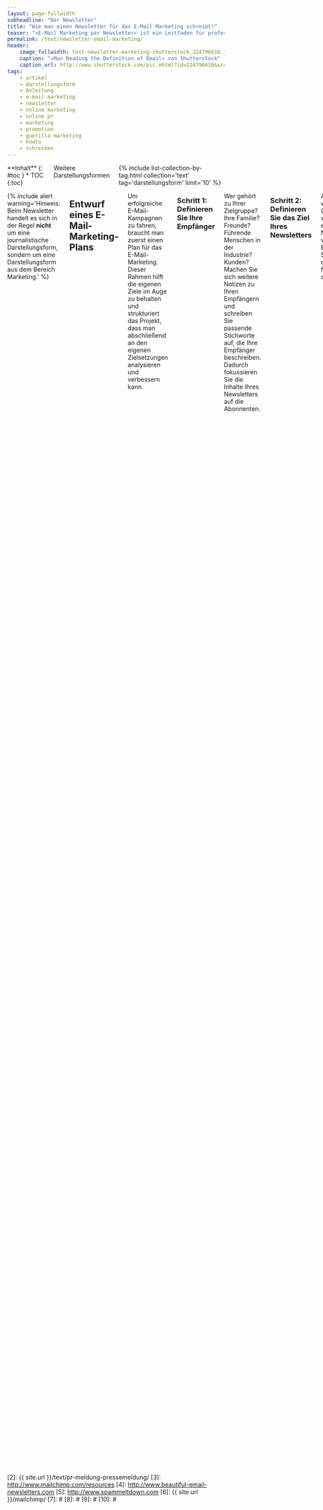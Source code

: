 ```yaml
---
layout: page-fullwidth
subheadline: "Der Newsletter"
title: "Wie man einen Newsletter für das E-Mail Marketing schreibt!"
teaser: "»E-Mail Marketing per Newsletter« ist ein Leitfaden für professionelles Online-Marketing. Neben einem E-Mail-Marketing-Plan erläutert das HowTo technische Hürden und typische Anfängerfehler."
permalink: /text/newsletter-email-marketing/
header:
    image_fullwidth: text-newsletter-marketing-shutterstock_224796616.jpg
    caption: "»Man Reading the Definition of Email« von Shutterstock"
    caption_url: http://www.shutterstock.com/pic.mhtml?id=224796616&src=id
tags:
    - artikel
    - darstellungsform
    - Anleitung
    - e-mail marketing
    - newsletter
    - nnline marketing
    - nnline pr
    - marketing
    - promotion
    - guerilla marketing
    - howto
    - schreiben
---
```

<div class="row">
<div class="medium-5 medium-push-7 columns" markdown="1">
<div class="panel radius" markdown="1">
**Inhalt**
{: #toc }
*  TOC
{:toc}
</div>

<div class="font-size-h4 b10 sans">Weitere Darstellungsformen</div>
{% include list-collection-by-tag.html collection='text' tag='darstellungsform' limit='10' %}


</div><!-- /.medium-5.columns -->
<div class="medium-7 medium-pull-5 columns" markdown="1">

{% include alert warning='Hinweis:  Beim Newsletter handelt es sich in der Regel <strong>nicht</strong> um eine journalistische Darstellungsform, sondern um eine Darstellungsform aus dem Bereich Marketing.' %}



## Entwurf eines E-Mail-Marketing-Plans

Um erfolgreiche E-Mail-Kampagnen zu fahren, braucht man zuerst einen Plan für das E-Mail-Marketing. Dieser Rahmen hilft die eigenen Ziele im Auge zu behalten und strukturiert das Projekt, dass man abschließend an den eigenen Zielsetzungen analysieren und verbessern kann.


### Schritt 1: Definieren Sie Ihre Empfänger

Wer gehört zu Ihrer Zielgruppe? Ihre Familie? Freunde? Führende Menschen in der Industrie? Kunden? Machen Sie sich weitere Notizen zu Ihren Empfängern und schreiben Sie passende Stichworte auf, die Ihre Empfänger beschreiben. Dadurch fokussieren Sie die Inhalte Ihres Newsletters auf die Abonnenten.


### Schritt 2: Definieren Sie das Ziel Ihres Newsletters

Aus welchem Grund wollen Sie einen Newsletter verschicken? Beantworten Sie sich dazu die folgenden drei Fragen:

1.  Warum wollen meine Empfänger von mir hören?
3.  Welche hilfreichen Informationen kann ich meinen Empfängern bieten?
5.  Was will ich mit meinen Newsletter erreichen?


### Schritt 3: Beschreiben Sie Ihr Ziel

Das Definieren von Zielen ist ein wichtiger Teil des Marketing-Plans. Wenn Sie sich Ziele für Ihren Newsletter stecken, können Sie anschließend besser überprüfen, ob Sie diese auch erreicht haben. Wollen Sie die Anzahl von Empfängern vergrößern? Wollen Sie bessere Klickzahlen für Ihre Website erreichen? Der Start ist schwierig und zuerst sollte das Ziel sein, eine konstante und loyale Leserschaft aufzubauen. Sie werden nicht sofort Effekte des Newsletters spüren.

Wenn Sie jedoch qualitativ hochwertige Newsletter produzieren, profitieren Sie auf lange Sicht und Erfolge mehren sich dann mit der Zeit. Betreiben Sie ein wenig Brainstorming und fragen Sie sich, was Sie in den nächsten sechs Monaten erreichen wollen. Dann schreiben Sie sich drei Dinge auf:

1.  Wie lautet das Ziel?
3.  Wie erreiche ich das Ziel?
5.  Wie messe ich den Erfolg?


### Schritt 4: Legen Sie die Frequenz für den Versand fest

Setzen Sie sich mit Ihrem Kalender hin und fragen Sie sich: Welche Taktung bzw. Frequenz ist für den Newsletter bzw. Ihre Empfänger sinnvoll? Empfehlenswert ist es, den Newsletter zumindest einmal pro Monat zu verschicken. Fühlen Sie sich jedoch nicht genötigt einen Newsletter zu verschicken, wenn es nichts Wissenswertes zu berichten gibt.

Vermeiden Sie jedoch eine zu große Zeitspanne. Einige Ihrer Abonnenten könnten vergessen haben, dass Sie sich für Ihren Newsletter persönlich entschieden haben. Verschicken Sie auch Ihren Newsletter auch nicht in einer zu hohen Frequenz, da dass ein Gefühl von Spamming beim Empfänger hinterlässt.


![]({{ site.urlimg }}text-email-marketing.jpg)

### Schritt 5: Erstellen Sie einen Zeitplan

Im letzten Schritt müssen Sie noch festlegen, wann Sie ihren Newsletter verschicken. Nehmen Sie sich Ihren Kalender zur Brust und legen Sie eine Deadline fest, wann welcher Arbeitsschritt abgearbeitet sein muss. Ein Plan könnte z.B. so aussehen:

Tag 1
:   Legen Sie die Themen für den nächsten Newsletter fest und welche Bilder/Fotos/Grafiken Sie nutzen könnten.

Tag 2
:   Schreiben Sie die Texte für Ihren Newsletter und suchen Sie Bilder/Fotos/Grafiken heraus.

Tag 3
:   Erstellen Sie den Newsletter mit Ihrer Software und checken Sie die Inhalte auf grammatikalische Fehler, Rechtschreibung und Design und schicken Sie TestE-Mails an sich selbst, um die Qualität des Newsletters zu überprüfen.

Tag 4
:   Verschicken Sie Ihren neuen Newsletter.



## Typische Anfängerfehler

1.  Sie haben keine Erlaubnis für die Verwendung einer E-Mail-Adresse einen Newsletter zu schicken, weil der Empfänger sich nicht selbstständig in den Newsletter eingetragen hat bzw. seine Erlaubnis gegeben hat, ihm Newsletter zuzustellen.
3.  Transactional E-Mails sind nicht das Gleiche wie ein Newsletter. Trennen Sie Ihren e-commerce-Bereich deutlich gegen den Marketing-Bereich ab, damit Sie nicht Ihre Kunden verunsichern und im schlimmsten Fall verlieren.
5.  Einer – wenn nicht der größte Fehler – bei einer E-Mail-Kampagne ist Hektik, Zeitdruck und eine fehlende Planung. Verschicken Sie keinen Newsletter unter Zeitdruck. Dadurch vermeiden Sie überflüssige Fehler. Denn eine fehlende Planung wirkt sich kontraproduktiv aus und stellt Ihre Produkte womöglich sogar falsch dar. Im schlimmsten Fall erreicht die Kampagne nicht die richtigen Adressaten oder die Abonnenten bestellen den unzureichenden Newsletter gleich ab.
7.  Machen Sie nicht den Fehler und denken, dass die Leute von Ihnen hören wollen. Wollen Sie einen Pitch vermarkten, dann verschicken Sie lieber persönliche E-Mails und nehmen Sie so Kontakt auf. Aber spammen Sie nicht ungefragt Ihr Umfeld zu.
9.  Selbst wenn Sie E-Mail-Adressen korrekt eingesammelt haben und Interessenten Ihren Newsletter selbstständig abonniert haben, kann es vorkommen, dass diese ihren Newsletter als Spam melden. Das liegt dann in der Regel an der Tatsache, dass die Abonnenten Ihre Einwilligung vergessen haben, weil diese bereits Monate zurückliegt. Seien Sie deshalb vorsichtig, beim unregelmäßigen Versand von Newslettern.
11.  Kaufen Sie keine E-Mail-Adressen Dritter. Denn sollten Sie den Adressaten einfach einen Newsletter zustellen, kann dieser leicht als Spam eingestuft werden. Außerdem schaden Sie Ihrer Marke, wenn Sie unerlaubt E-Mails an Ihnen Unbekannte Adressaten verschicken.
13.  Treffen Sie den richtigen Ton in ihren Newslettern und fragen Sie sich: Was würden meine Kunden in dem Newsletter interessieren? Was hilft Ihnen weiter? Welche Inhalte erwarten Sie von diesem Newsletter? Schreiben Sie also nicht wie ein Autoverkäufer und beherzigen Sie folgende Punkte:  

* Übertreiben Sie nicht die Verwendung von Ausrufezeichen!!!!!!!!!
* SCHREIEN SIE IHRE KUNDEN IM NEWSLETTER NICHT PERMANENT IN GROSSBUCHSTABEN AN!
* Konvertieren Sie den Newsletter in korrektes HTML und kopieren Sie den Text nicht einfach aus ihrem Word-Dokument »rüber«.
* Gestalten Sie Ihren Newsletter einheitlich und benutzen Sie bitte nicht <strong><span style="color: #fabb00;">alle</span> <span style="color: #00792c;">Farben</span> <span style="color: #005380;">des</span> <span style="color: #900055;">Regenbogens</span></strong> innerhalb des Textes.
* Benutzen Sie nie das Wort »Test« in der Betreffzeile.
* Verschicken Sie keinen Newsletter, der nur aus einem Bild ohne Text besteht.

14.  Benutzen Sie als Absender Ihres Newsletters nicht eine persönliche E-Mail-Adresse. Verschicken Sie einen Newsletter, dann vermeiden Sie Reply-Adressen wie GMX, Yahoo!, Hotmail oder GooglE-Mail. Benutzen Sie eine E-Mail-Adresse, die Ihre Firma bzw. Ihr Produkt widerspiegelt.
15.  Nach dem Newsletter, ist vor dem nächsten Newsletter. Verbessern Sie kontinuierlich Ihren Newsletter und analysieren Sie Ihre Kampagnen. Benutzen Sie Statistikwerkzeuge, um Ihre Empfänger und deren Interessen besser kennenzulernen. Je besser Sie Ihre Empfänger kennen und auf Ihre Wünschen eingehen, desto effektiver sind Ihre Kampagnen.



## Wie man den E-Mail-Verteiler weiter ausbaut

<figure>
<img src="{{ site.urlimg }}text-email-marketing-shutterstock_248957974.png">
<figcaption class="text-right"><a href="http://www.shutterstock.com/pic.mhtml?id=248957974&src=id">»Newsletter illustration with laptop« von Shutterstock</a></figcaption>    
</figure>

Um die Reichweite seines eigenen Newsletters auszubauen, stehen zahlreiche Möglichkeiten zur Verfügung. Im Weiteren erkläre ich, wie Sie Ihren E-Mail-Verteiler weiter ausbauen.

1. Sammeln Sie über ein HTML-Formular neue Adressen an prominenter Stelle Ihrer Website. Je weniger Eingaben für den neuen Abonnenten notwendig sind, desto eher füllt er das Formular aus. Fragen Sie darum nur nach E-Mail-Adresse und Namen – oder nur nach der E-Mail-Adresse.
3. Überzeugen Sie mit Hilfe eines Newsletter-Archivs neugierige Besucher von der Qualität ihres Newsletters.
5. Erwähnen Sie ihren kostenlosen Newsletter auf Seminaren und Vorträgen und setzen Sie einen Link zum Anmeldeformular auf die letzte Seite Ihrer Präsentation.
7. Weisen Sie in ihrer E-Mail-Signatur und in der Signatur ihrer Mitarbeiter mit einem Link auf den Newsletter hin. Der Link in der Signatur sollte direkt auf das Anmeldeformular des Newsletters verweisen.
9. Fragen Sie jeden Interessenten und Kunden, der sich für ihr Produkt interessiert oder es kauft, ob er in ihren Newsletter-Verteiler aufgenommen werden will.
11. Bitten Sie oder verweisen Sie Ihre Leser und Empfänger darauf, den Newsletter Freunden weiterzuempfehlen.
13. Offerieren Sie ein relevantes und nützliches Geschenk als Gegenleistung für ein Newsletter-Abonnement.
15. Verlosen Sie Geschenke unter den Newsletter-Abonnenten und schreiben Sie auf Ihrer Website darüber.
17. Wenn Sie mit Kollegen und Kunden Visitenkarten austauschen, fragen Sie, ob Sie die E-Mail in Ihren Newsletter aufnehmen dürfen. Markieren Sie direkt diejenigen Adressen, die nicht an dem Newsletter interessiert sind. So beugen Sie vor, versehentlich jemanden ungefragt in den Newsletter aufzunehmen.
19. Verweisen Sie auf Briefumschlägen und -bögen auf den Newsletter per Link.
21. Bauen Sie einen Newsletter-Hinweis nach Artikel auf Ihrem Blog ein.
23. Erwähnen Sie den Newsletter auf ihren eigenen Flyern, Umschlägen oder auf ihrem Anrufbeantworter oder in der Warteschleife.
25. Drucken Sie regelmäßig Newsletter aus und legen Sie diese im Eingangsbereich Ihres Büros oder am Empfang zum mitnehmen aus.
27. Sammeln Sie E-Mail-Adressen nach Vorträgen über ein ausgedrucktes Formular.
29. Sammeln Sie bei einer Veranstaltung E-Mail-Adressen am Eingang/Eingangsbereich, wenn Kunden Tickets kaufen oder die Konferenz besuchen.


### Die Funktionsweise von HTML-E-Mails

Der Versand von HTML-E-Mails gestaltet sich alles andere als trivial. Besonders die verschiedenen E-Mail-Programme und Möglichkeiten eine HTML-E-Mail abzurufen erschweren das einheitliche Aussehen und die einwandfreie Darstellung eines HTML-Newsletters. Trotzdem empfiehlt sich die Verwendung von HTML-E-Mails, da heute mittlerweile die Meisten Abonnenten HTML-fähige Programme und Services nutzen. Trotzdem schadet ein gewisses Hintergrundwissen nicht, um Fehler zu vermeiden bzw. auszumerzen.


### Das Multipart/Alternative MIME Format

Der wichtigste technische Aspekt beim Versand von HTML-E-Mails ist die Tatsache, dass man nicht einfach eine HTML-Datei an die E-Mail anhängt. Auch reicht es nicht aus einfach HTML-Code in eine E-Mail hineinzukopieren. In den Standardeinstellungen verschicken die meisten Programme reine Text-E-Mails. Um jedoch HTML-E-Mails zu verschicken, muss das Programm gleichzeitig eine Text-E-Mail und eine HTML-E-Mail verschicken. Je nachdem, welches Format das Empfängerprogramm lesen kann, wird die Text- oder HTML-E-Mail angezeigt. Der Name für dieses Format lautet Multipart-Alternative-MIME.


### Über die Verwendung von Bilddateien in HTML-E-Mails

Der Hauptgrund HTML-E-Mails zu verschicken, ist die Möglichkeit Bilder in die E-Mail einzubauen. Um Bilder korrekt einzubauen, legt man sie zuerst auf einen Server im Web ab. Dann verweist man in der HTML-E-Mail auf diese Bilder. Je nach Einstellungen lädt das E-Mail-Programm des Empfängers die Bilder automatisch nach oder der Benutzer muss ausdrücklich den Download der Bilder bestätigen.

Durch den Upload von Grafiken auf eigene Server kann man E-Mails tracken. Denn über den Server, der die Bilder ausliefert, kann man herausfinden, ob die Grafiken und Bilder tatsächlich abgerufen werden. Diese Technik nutzen auch Spammer, um herauszufinden, ob eine E-Mail tatsächlich geöffnet wurde.

Baut man Bilder in eine HTML-E-Mail ein, sollte diese mit einem direkten Link auf die Datei geschehen. Z.B. so:

`<img src="http://www.ihredomain.de/images/logo.jpg">`

Aber nicht so:

`<img src="/images/logo.jpg">`


### Der eigentliche Versand der HTML-E-Mail

Verschickt man HTML-E-Mails an eine Gruppe von Empfängern, sollte man jede E-Mail einzeln an den jeweiligen Empfänger verschicken. Benutzt man das CC-Feld für sämtliche Adressen verrät man einerseits seinen kompletten Verteiler und stellt die Empfänger bloß und verhindert andererseits das individuelle Tracking.

Verschicken Sie HTML-Newsletter in Eigenregie nutzen Sie nie das CC-Feld für die Empfänger, sondern schützen Sie ihre Empfänger und benutzen Sie das BCC-Feld. Dieses verhindert das der jeweilige Empfänger alle anderen E-Mail-Adressaten mitbekommt.



## Das Double-Opt-In-Verfahren

Beim Double-Opt-In-Verfahren handelt es sich um ein Anmeldeverfahren, mit dem unterbunden werden soll, dass Menschen ohne ihr Einverständnis einen Newsletter erhalten. Hat ein User auf einer Website seine E-Mail-Adresse hinterlassen, um fortan einen Newsletter zu abonnieren, erhält er erst mal eine automatisch generierte E-Mail. Darin enthalten ist ein Bestätigungslink vor, mit dessen Aufruf das Abon­nement aktiviert wird. Auf diese Weise bestätigt der Newsletter-Abonnent also zwei Mal, dass er den Newsletter tatsächlich beziehen möchte. Dadurch wird verhindert, dass Fremde eine E-Mail-Adresse einfach aus Spaß oder Bosheit in einen E-Mail-Verteiler eintragen können. Wird nämlich die Nachfrage-E-Mail ignoriert, wird die E-Mail-Adresse so lange nicht in den Verteiler aufgenommen, bis der Link ange­klickt wird.

Natürlich hat dieses Verfahren auch einen Nachteil: Faule oder weniger motivierte Interessenten bleiben beim Double-Opt-In-Verfahren auf der Strecke, wenn sie nicht auf den Bestätigungslink klicken. Auch die Newsletter-Interessenten, die dieses Verfahren nicht kennen, werden eventuell abgeschreckt. Deshalb ist es besonders wichtig, den Vorgang so unkompliziert und einfach wie möglich zu halten.

Trotz dieser offensichtlichen Nachteile setzen alle professionellen Services und Newsletter-Anbieter auf dieses Verfahren. Ein fairer und korrekter Umgang mit Menschen zahlt sich am Ende immer aus. Deshalb verzichten Sie lieber auf ein paar weniger interessierte Leser, um die wirklich Neugierigen bei der Stange zu halten. Das Double-Opt-In-Verfahren haben alle regulären Onlineservices und fortgeschrittene Programme als Funktion integriert. Sie brauchen lediglich die Texte der Double-Opt-In-Nachrichten den eigenen Vorstellungen anzupassen, den Rest übernimmt der Service.



## Aufbau eines professionellen HTML-Newsletters

1.  Im Absenderfeld nennen Sie ihre Firma/Projekt mit Namen. Dadurch erkennen die Empfänger direkt, von wem die E-Mail verschickt wurde. Diese Auszeichnung verhindert, dass ihre E-Mails schnell vom Empfänger als Spam markiert werden.
3.  In die Betreffzeile schreiben Sie einen relevanten Titel. Professionelle und ernsthafte Newsletter kennzeichnen darüberhinaus E-Mails als Pressemeldung oder Pressetext in der Betreffzeile.
5.  Das An-Feld ihrer E-Mail sollte nicht die E-Mail-Adresse des Empfängers anzeigen, sondern seinen korrekten Namen.
7.  Jeder legale Newsletter beinhaltet einen Link, über welchen sich Empfänger direkt aus dem Newsletter-Verteiler austragen können. Natürlich wollen Sie nicht, dass Empfänger ihre E-Mail aus dem Verteiler nehmen. Sie können diese auch nicht festhalten. Erzeugen Sie Vertrauen, indem Sie in der Kopf- und spätestens in der Fußzeile einen Link präsentieren über welchen man den Newsletter abbestellen kann.
9.  Im Kopfbereich empfiehlt es sich einen Link »Diese E-Mail im Browser anzeigen« zu positionieren. Sollte wider Erwarten ein Empfänger eine HTML-E-Mail nicht lesen können, kann er sich über diesen Link den gesamten Newsletter im Browser anzeigen lassen. Dieser Link gibt dem Empfänger außerdem die Möglichkeit den Link zum jeweiligen Newsletter weiterzukommunizieren.
11.  Jeder Newsletter braucht ein Impressum mit ihren Konkaktdaten. Ein Impressum wird einerseits nach deutschem Recht verlangt, andererseits ermöglicht es Rückmeldungen und verleiht ihrem Newsletter einen seriösen Anstrich.
13.  Es ist eine gute Idee innerhalb des Newsletter noch eine Erinnerung für den Empfänger zu schreiben, die z.B. so lauten könnte: »Sie empfangen diesen Newsletter, weil Sie sich auf unserer Website dafür entschieden haben«. Wie bereits erwähnt, vergessen Empfänger über die Wochen und Monate, dass sie sich in ihren Newsletter eingetragen haben. Eine kleine Erinnerung hilft somit auf die Sprünge und verhindert den Klick auf Löschen oder Diese E-Mail als Spam markieren.
15.  Erstellen Sie bei größeren Newslettern ein Inhaltsverzeichnis, das im Kopfbereich der E-Mail anzeigt wird. Wenn Sie z.B. einen umfangreichen Newsletter mit den zehn neuesten Büchers des Verlages verschicken, hilft ein Inhaltsverzeichnis, damit der Empfänger sich schnell einen Überblick verschaffen kann. Schließlich wollen Sie nicht die Zeit des Abonnenten verschwenden, sondern ihn schnell zu den für ihn relevanten Informationen leiten.

## Häufige Fehler bei Newslettern

1. Verweisen Sie – wie weiter oben erwähnt – mit einem direkten Link auf Bilder.
2. Benutzen Sie kein Javascript, Flash oder ActiveX in ihrem Newsletter.
3. Halten Sie den Newsletter funktional und vermeiden Sie beim Design nicht überengagiert zur Sache zu gehen.
4. Verlinken Sie keine externe CSS-Datei. Denn alle Informationen zu den CSS-Styles gehören in den `<head>`-Bereich und/oder in die Tags im `<body>`-Bereich.
5. Die ärgerlichsten Fehler beim Versand von Newslettern passieren besonders dann, wenn man den Newsletter vor dem Versand nicht noch einmal mit einer Checkliste nach Fehlern untersucht hat. Ihnen ist es sicherlich auch schon einmal passiert, dass Sie einen Newsletter »aus Versehen« zweimal bekommen haben, weil im ersten Teil ein wichtiger Link oder Attachments fehlten.
6. Nach deutschem Gesetz darf man Empfängern, die nicht eindrücklich eingewilligt haben, keinen Newsletter kalt zustellen. Im schlimmsten Fall verklagt Sie der Empfänger, weil er Sie als Spammer bezichtigt.
7. Was juristisch für die Versender von Werbe-Mails (und Spam) gilt, ist auch für die Versender von Newslettern relevant. Nach der Anti-Spam-Regelung im Gesetz gegen unlauteren Wettbewerb dürfen WerbE-Mails nur nach vorherigem Einverständnis des Empfängers verschickt werden. Wird dies nicht beachtet, stellen sie nach dem Gesetz eine unzumutbare Belästigung dar, die Schadensersatzansprüche zur Folge haben kann. Newsletter dürfen daher nur auf Anforderung und niemals an alle Empfänger einer auf anderem Wege entstandenen Adressliste verschickt werden.
8. Wenn man HTML-Newsletter selbst mit Hilfe eines HTML-Programmes erstellen will, dann verzichtet man auf WYSIWYG-Editor. Benutzen Sie stattdessen einen professionellen HTML-Editor. Denn WYSIWYG-Editore blähen den Code unnötig auf und die Wahrscheinlichkeit häuft sich, dass der HTML-Newsletter nicht korrekt angezeigt wird, weil Sie keinen sauberen Code produziert haben.
9. Verschicken Sie in ihrem Newsletter nicht nur ein riesiges Bild. Im schlimmsten Fall wird es nicht angezeigt – und die Wahrscheinlichkeit ist groß – und sämtliche »Inhalte« erreichen nicht den Empfänger. Außerdem nutzen Spammer diese Art von HTML-E-Mails.



## Checkliste für erfolgreiche Newsletter


### Gestaltung

1.  Vermeiden Sie im Betreff den vermehrten Einsatz von Sonderzeichen und Großbuchstaben.
3.  Verzichten Sie auf eine Personalisierung in der Betreffzeile.
5.  Verwenden Sie keine unseriösen und marktschreierischen Begriffe.
7.  Versenden Sie keine Anhänge (wenn doch, dann nur kleine Dateien in bekann­ten Formaten wie PDF, JPG oder RTF).
9.  Nennen Sie einen Ansprechpartner und geben Sie ein Impressum mit Kontakt­möglichkeiten an.


### Adressangaben

1.  Schaffen Sie Vertrauen und wählen Sie eine seriöse Versandadresse, die in Ver­bindung mit dem Versender steht.
3.  Verwenden Sie eine gültige Absender- und Antwortadresse.
5.  Achten Sie auf einen gültigen Domainnamen des Mailservers.


### und Abmeldung des Newsletters

1.  Bieten Sie eine Double-Opt-In-Funktion für das Anmelden zum Newsletter an. 
3.  Richten Sie einen Unsubscribe-Link oder eine Möglichkeit zur Abmeldung des Newsletters ein.
5.  Integrieren Sie eine Datenschutzerklärung, um weiteres Vertrauen zu schaffen.
7.  Löschen Sie abgemeldete E-Mail-Adressen sicher und verbindlich.


### Verhaltensregeln

1.  Seien Sie für Rückmeldungen und Beschwerden in kürzester Zeit erreichbar.
3.  Nehmen Sie Beschwerden ernst und reagieren Sie möglichst prompt.
5.  Löschen Sie E-Mail-Adressen, die über eine Fehlermeldung zurückkommen.



## Weiterführende Links, Quellen und Bücher

* [Ausführliches Marketing-Glossar][1]
* [Wie man eine PR-Meldung schreibt!][2]
* [Englischsprachige Anleitungen zum Thema Newsletter][3] von [Mailchimp][6]
* [Inspirationsquelle für gut gestaltete Newsletter][4]
* [»Design trends and patterns in html email design«][5]




## Weitere Darstellungsformen

{% include list-collection-by-tag.html collection='text' tag='darstellungsform' limit='10' %}


</div><!-- /.medium-7.columns -->
</div><!-- /.row -->




 [1]: http://www.eyedee-media.com/marketing/glossar.html
 [2]: {{ site.url }}/text/pr-meldung-pressemeldung/
 [3]: http://www.mailchimp.com/resources
 [4]: http://www.beautiful-email-newsletters.com
 [5]: http://www.spammeltdown.com
 [6]: {{ site.url }}/mailchimp/
 [7]: #
 [8]: #
 [9]: #
 [10]: #